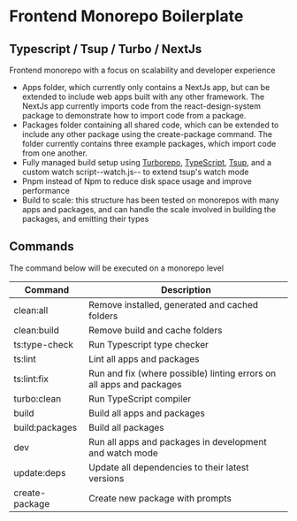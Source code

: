 # Frontend Monorepo Boilerplate

## Typescript / Tsup / Turbo / NextJs

Frontend monorepo with a focus on scalability and developer experience

- Apps folder, which currently only contains a NextJs app, but can be extended to include web apps built with any other framework. The NextJs app
  currently imports code from the react-design-system package to demonstrate how to import code from a package.
- Packages folder containing all shared code, which can be extended to include any other package using the create-package command. The folder
  currently contains three example packages, which import code from one another.
- Fully managed build setup using [Turborepo](https://turborepo.org/), [TypeScript](https://github.com/microsoft/TypeScript), [Tsup](https://github.com/egoist/tsup), and a custom watch script--watch.js-- to extend tsup's watch mode
- Pnpm instead of Npm to reduce disk space usage and improve performance
- Build to scale: this structure has been tested on monorepos with many apps and packages, and can handle the scale involved in building the packages, and emitting their types

## Commands

The command below will be executed on a monorepo level

| Command        | Description                                                          |
| -------------- | -------------------------------------------------------------------- |
| clean:all      | Remove installed, generated and cached folders                       |
| clean:build    | Remove build and cache folders                                       |
| ts:type-check  | Run Typescript type checker                                          |
| ts:lint        | Lint all apps and packages                                           |
| ts:lint:fix    | Run and fix (where possible) linting errors on all apps and packages |
| turbo:clean    | Run TypeScript compiler                                              |
| build          | Build all apps and packages                                          |
| build:packages | Build all packages                                                   |
| dev            | Run all apps and packages in development and watch mode              |
| update:deps    | Update all dependencies to their latest versions                     |
| create-package | Create new package with prompts                                      |
